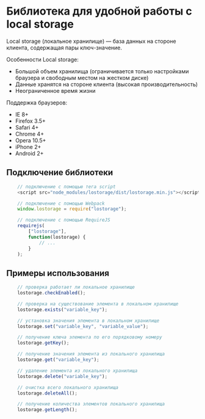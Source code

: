 # Библиотека для удобной работы с local storage

Local storage (локальное хранилище) — база данных на стороне клиента,
содержащая пары ключ-значение.

Особенности Local storage:
* Большой объем хранилища (ограничивается только настройками браузера и
свободным местом на жестком диске)
* Данные хранятся на стороне клиента (высокая производительность)
* Неограниченное время жизни

Поддержка браузеров:
* IE 8+
* Firefox 3.5+
* Safari 4+
* Chrome 4+
* Opera 10.5+
* iPhone 2+
* Android 2+

## Подключение библиотеки

```javascript
    // подключение с помощью тега script
    <script src="node_modules/lostorage/dist/lostorage.min.js"></script>
```

```javascript
    // подключение с помощью Webpack
    window.lostorage = require("lostorage");
```

```javascript
    // подключение с помощью RequireJS
    requirejs(
        ["lostorage"],
        function(lostorage) {
            // ...
        }
    );
```

## Примеры использования

```javascript
    // проверка работает ли локальное хранилище
    lostorage.checkEnabled();
```

```javascript
    // проверка на существование элемента в локальном хранилище
    lostorage.exists("variable_key");
```

```javascript
    // установка значения элемента в локальном хранилище
    lostorage.set("variable_key", "variable_value");
```

```javascript
    // получение ключа элемента по его порядковому номеру
    lostorage.getKey();
```

```javascript
    // получение значения элемента из локального хранилища
    lostorage.get("variable_key");
```

```javascript
    // удаление элемента из локального хранилища
    lostorage.delete("variable_key");
```

```javascript
    // очистка всего локального хранилища
    lostorage.deleteAll();
```

```javascript
    // получение количества элементов локального хранилища
    lostorage.getLength();
```
